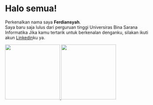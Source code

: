 # Halo semua! 
Perkenalkan nama saya **Ferdiansyah**.\
Saya baru saja lulus dari perguruan tinggi Universiras Bina Sarana Informatika
Jika kamu tertarik untuk berkenalan denganku, silakan ikuti akun [Linkedin](https://www.linkedin.com/in/ferdiansyah-a0772525b/)ku ya.
 
<p align="left">
<a href="https://github.com/gilangadhan">
  <img height="180em" src="https://github-readme-stats-eight-theta.vercel.app/api?username=gilangadhan&show_icons=true&theme=algolia&include_all_commits=true&count_private=true"/>
  <img height="180em" src="https://github-readme-stats-eight-theta.vercel.app/api/top-langs/?username=gilangadhan&layout=compact&langs_count=8&theme=algolia"/>
</a>
</p>
